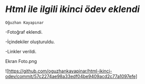 
# *Html ile ilgili  ikinci ödev eklendi*

``` Oğuzhan Kayapınar ```

-Fotoğraf eklendi.

-İçindekiler oluşturuldu.

-Linkler verildi.

Ekran Foto.png

![https://github.com/oguzhankayapinar/html-ikinci-odev/commit/57c2274ae98a33edf04be9409acd2c77a1097efe]
